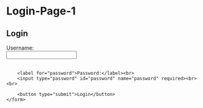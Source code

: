# Login-Page-1
<!DOCTYPE html>
<html lang="en">
<head>
    <meta charset="UTF-8">
    <meta name="viewport" content="width=device-width, initial-scale=1.0">
    <title>Login Page</title>
</head>
<body>
    <h2>Login</h2>
    <form action="/login" method="post">
        <label for="username">Username:</label><br>
        <input type="text" id="username" name="username" required><br><br>
        
        <label for="password">Password:</label><br>
        <input type="password" id="password" name="password" required><br><br>
        
        <button type="submit">Login</button>
    </form>
</body>
</html>
